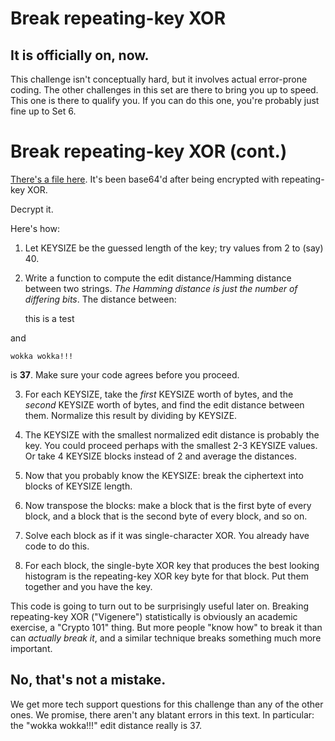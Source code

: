 # Break repeating-key XOR

## It is officially on, now.

This challenge isn't conceptually hard, but it involves actual
error-prone coding. The other challenges in this set are there to
bring you up to speed. This one is there to qualify you. If you can do
this one, you're probably just fine up to Set 6.

# Break repeating-key XOR (cont.)

[There's a file here](https://github.com/wasamasa/cryptopals/blob/master/01/06.txt). It's been base64'd after being encrypted
with repeating-key XOR.

Decrypt it.

Here's how:

1. Let KEYSIZE be the guessed length of the key; try values from 2 to
(say) 40.

2. Write a function to compute the edit distance/Hamming distance
between two strings. *The Hamming distance is just the number of
differing bits*. The distance between:

    this is a test

and

    wokka wokka!!!

is **37**. Make sure your code agrees before you proceed.

3. For each KEYSIZE, take the *first* KEYSIZE worth of bytes, and the
*second* KEYSIZE worth of bytes, and find the edit distance between
them. Normalize this result by dividing by KEYSIZE.

4. The KEYSIZE with the smallest normalized edit distance is probably
the key. You could proceed perhaps with the smallest 2-3 KEYSIZE
values. Or take 4 KEYSIZE blocks instead of 2 and average the
distances.

5. Now that you probably know the KEYSIZE: break the ciphertext into
blocks of KEYSIZE length.

6. Now transpose the blocks: make a block that is the first byte of
every block, and a block that is the second byte of every block, and
so on.

7. Solve each block as if it was single-character XOR. You already
have code to do this.

8. For each block, the single-byte XOR key that produces the best
looking histogram is the repeating-key XOR key byte for that block.
Put them together and you have the key.

This code is going to turn out to be surprisingly useful later on.
Breaking repeating-key XOR ("Vigenere") statistically is obviously an
academic exercise, a "Crypto 101" thing. But more people "know how" to
break it than can *actually break it*, and a similar technique breaks
something much more important.

## No, that's not a mistake.

We get more tech support questions for this challenge than any of the
other ones. We promise, there aren't any blatant errors in this text.
In particular: the "wokka wokka!!!" edit distance really is 37.
